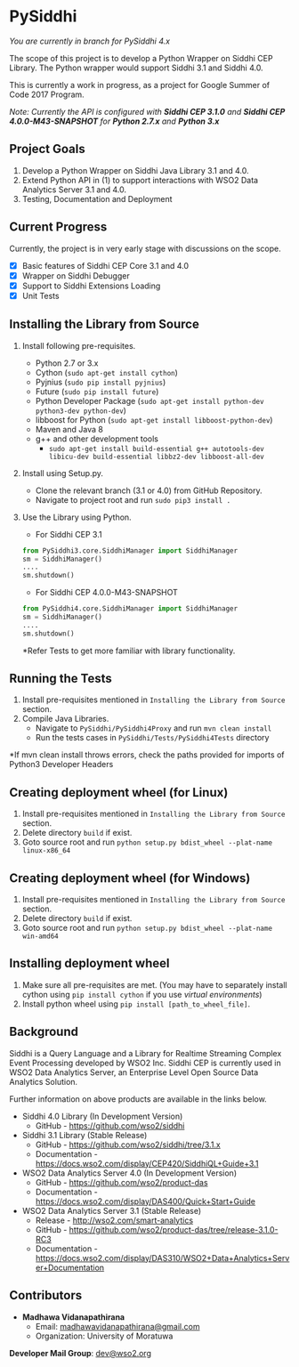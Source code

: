 # PySiddhi

*You are currently in branch for PySiddhi 4.x*

The scope of this project is to develop a Python Wrapper on Siddhi CEP Library. The Python wrapper would support Siddhi 3.1 and Siddhi 4.0.

This is currently a work in progress, as a project for Google Summer of Code 2017 Program.

*Note: Currently the API is configured with __Siddhi CEP 3.1.0__ and __Siddhi CEP 4.0.0-M43-SNAPSHOT__ for __Python 2.7.x__ and __Python 3.x__*

Project Goals
-----
1) Develop a Python Wrapper on Siddhi Java Library 3.1 and 4.0.
2) Extend Python API in (1) to support interactions with WSO2 Data Analytics Server 3.1 and 4.0.
3) Testing, Documentation and Deployment

Current Progress
-----
Currently, the project is in very early stage with discussions on the scope.
- [x] Basic features of Siddhi CEP Core 3.1 and 4.0
- [x] Wrapper on Siddhi Debugger
- [x] Support to Siddhi Extensions Loading
- [x] Unit Tests

Installing the Library from Source
-----
1. Install following pre-requisites.
    - Python 2.7 or 3.x
    - Cython (`sudo apt-get install cython`)
    - Pyjnius (`sudo pip install pyjnius`)
    - Future (`sudo pip install future`)
    - Python Developer Package (`sudo apt-get install python-dev python3-dev python-dev`)
    - libboost for Python (`sudo apt-get install libboost-python-dev`)
    - Maven and Java 8
    - g++ and other development tools 
      - `sudo apt-get install build-essential g++ autotools-dev libicu-dev build-essential libbz2-dev libboost-all-dev`
      
2. Install using Setup.py.
    - Clone the relevant branch (3.1 or 4.0) from GitHub Repository.
    - Navigate to project root and run `sudo pip3 install .`

3. Use the Library using Python.
    - For Siddhi CEP 3.1
    ```python
    from PySiddhi3.core.SiddhiManager import SiddhiManager
    sm = SiddhiManager()
    ....
    sm.shutdown()
    ```

    - For Siddhi CEP 4.0.0-M43-SNAPSHOT
    ```python
    from PySiddhi4.core.SiddhiManager import SiddhiManager
    sm = SiddhiManager()
    ....
    sm.shutdown()
    ```
    *Refer Tests to get more familiar with library functionality.

Running the Tests
-----
1. Install pre-requisites mentioned in `Installing the Library from Source` section.
2. Compile Java Libraries.
    - Navigate to `PySiddhi/PySiddhi4Proxy` and run `mvn clean install`
    - Run the tests cases in `PySiddhi/Tests/PySiddhi4Tests` directory

*If mvn clean install throws errors, check the paths provided for imports of Python3 Developer Headers

Creating deployment wheel (for Linux)
-----
1. Install pre-requisites mentioned in `Installing the Library from Source` section.
2. Delete directory `build` if exist. 
3. Goto source root and run `python setup.py bdist_wheel --plat-name linux-x86_64`

Creating deployment wheel (for Windows)
-----
1. Install pre-requisites mentioned in `Installing the Library from Source` section.
2. Delete directory `build` if exist. 
3. Goto source root and run `python setup.py bdist_wheel --plat-name win-amd64`

Installing deployment wheel 
-----
1. Make sure all pre-requisites are met. 
(You may have to separately install cython using `pip install cython` if you use _virtual environments_)
2. Install python wheel using `pip install [path_to_wheel_file]`.

Background
-----
Siddhi is a Query Language and a Library for Realtime Streaming Complex Event Processing developed by WSO2 Inc. Siddhi CEP is currently used in WSO2 Data Analytics Server, an Enterprise Level Open Source Data Analytics Solution.

Further information on above products are available in the links below.

- Siddhi 4.0 Library (In Development Version)
    - GitHub - https://github.com/wso2/siddhi
- Siddhi 3.1 Library (Stable Release)
    - GitHub - https://github.com/wso2/siddhi/tree/3.1.x
    - Documentation - https://docs.wso2.com/display/CEP420/SiddhiQL+Guide+3.1
- WSO2 Data Analytics Server 4.0 (In Development Version)
    - GitHub - https://github.com/wso2/product-das
    - Documentation - https://docs.wso2.com/display/DAS400/Quick+Start+Guide
- WSO2 Data Analytics Server 3.1 (Stable Release)
    - Release - http://wso2.com/smart-analytics
    - GitHub - https://github.com/wso2/product-das/tree/release-3.1.0-RC3
    - Documentation - https://docs.wso2.com/display/DAS310/WSO2+Data+Analytics+Server+Documentation

Contributors
-----
* __Madhawa Vidanapathirana__
   - Email: madhawavidanapathirana@gmail.com
   - Organization: University of Moratuwa

__Developer Mail Group__: dev@wso2.org
